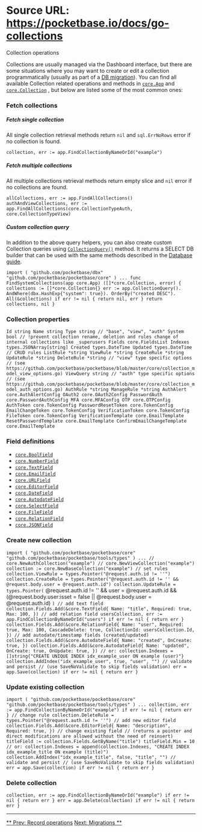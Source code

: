 # Source URL: https://pocketbase.io/docs/go-collections

Collection operations

Collections are usually managed via the Dashboard interface, but there are some situations where you may want to create or edit a collection programmatically (usually as part of a [DB migration](/docs/go-migrations)). You can find all available Collection related operations and methods in [`core.App`](https://pkg.go.dev/github.com/pocketbase/pocketbase/core#App) and [`core.Collection`](https://pkg.go.dev/github.com/pocketbase/pocketbase/core#Collection) , but below are listed some of the most common ones:

###  Fetch collections 

#####  Fetch single collection 

All single collection retrieval methods return `nil` and `sql.ErrNoRows` error if no collection is found.

`collection, err := app.FindCollectionByNameOrId("example")`

#####  Fetch multiple collections 

All multiple collections retrieval methods return empty slice and `nil` error if no collections are found.

`allCollections, err := app.FindAllCollections() authAndViewCollections, err := app.FindAllCollections(core.CollectionTypeAuth, core.CollectionTypeView)`

#####  Custom collection query 

In addition to the above query helpers, you can also create custom Collection queries using [`CollectionQuery()`](https://pkg.go.dev/github.com/pocketbase/pocketbase/core#CollectionQuery) method. It returns a SELECT DB builder that can be used with the same methods described in the [Database guide](/docs/go-database).

`import ( "github.com/pocketbase/dbx" "github.com/pocketbase/pocketbase/core" ) ... func FindSystemCollections(app core.App) ([]*core.Collection, error) { collections := []*core.Collection{} err := app.CollectionQuery(). AndWhere(dbx.HashExp{"system": true}). OrderBy("created DESC"). All(&collections) if err != nil { return nil, err } return collections, nil }`

###  Collection properties 

`Id string Name string Type string // "base", "view", "auth" System bool // !prevent collection rename, deletion and rules change of internal collections like _superusers Fields core.FieldsList Indexes types.JSONArray[string] Created types.DateTime Updated types.DateTime // CRUD rules ListRule *string ViewRule *string CreateRule *string UpdateRule *string DeleteRule *string // "view" type specific options // (see https://github.com/pocketbase/pocketbase/blob/master/core/collection_model_view_options.go) ViewQuery string // "auth" type specific options // (see https://github.com/pocketbase/pocketbase/blob/master/core/collection_model_auth_options.go) AuthRule *string ManageRule *string AuthAlert core.AuthAlertConfig OAuth2 core.OAuth2Config PasswordAuth core.PasswordAuthConfig MFA core.MFAConfig OTP core.OTPConfig AuthToken core.TokenConfig PasswordResetToken core.TokenConfig EmailChangeToken core.TokenConfig VerificationToken core.TokenConfig FileToken core.TokenConfig VerificationTemplate core.EmailTemplate ResetPasswordTemplate core.EmailTemplate ConfirmEmailChangeTemplate core.EmailTemplate`

###  Field definitions 

  * [`core.BoolField`](https://pkg.go.dev/github.com/pocketbase/pocketbase/core#BoolField)
  * [`core.NumberField`](https://pkg.go.dev/github.com/pocketbase/pocketbase/core#NumberField)
  * [`core.TextField`](https://pkg.go.dev/github.com/pocketbase/pocketbase/core#TextField)
  * [`core.EmailField`](https://pkg.go.dev/github.com/pocketbase/pocketbase/core#EmailField)
  * [`core.URLField`](https://pkg.go.dev/github.com/pocketbase/pocketbase/core#URLField)
  * [`core.EditorField`](https://pkg.go.dev/github.com/pocketbase/pocketbase/core#EditorField)
  * [`core.DateField`](https://pkg.go.dev/github.com/pocketbase/pocketbase/core#DateField)
  * [`core.AutodateField`](https://pkg.go.dev/github.com/pocketbase/pocketbase/core#AutodateField)
  * [`core.SelectField`](https://pkg.go.dev/github.com/pocketbase/pocketbase/core#SelectField)
  * [`core.FileField`](https://pkg.go.dev/github.com/pocketbase/pocketbase/core#FileField)
  * [`core.RelationField`](https://pkg.go.dev/github.com/pocketbase/pocketbase/core#RelationField)
  * [`core.JSONField`](https://pkg.go.dev/github.com/pocketbase/pocketbase/core#JSONField)

###  Create new collection 

`import ( "github.com/pocketbase/pocketbase/core" "github.com/pocketbase/pocketbase/tools/types" ) ... // core.NewAuthCollection("example") // core.NewViewCollection("example") collection := core.NewBaseCollection("example") // set rules collection.ViewRule = types.Pointer("@request.auth.id != ''") collection.CreateRule = types.Pointer("@request.auth.id != '' && @request.body.user = @request.auth.id") collection.UpdateRule = types.Pointer(` @request.auth.id != '' && user = @request.auth.id && (@request.body.user:isset = false || @request.body.user = @request.auth.id) `) // add text field collection.Fields.Add(&core.TextField{ Name: "title", Required: true, Max: 100, }) // add relation field usersCollection, err := app.FindCollectionByNameOrId("users") if err != nil { return err } collection.Fields.Add(&core.RelationField{ Name: "user", Required: true, Max: 100, CascadeDelete: true, CollectionId: usersCollection.Id, }) // add autodate/timestamp fields (created/updated) collection.Fields.Add(&core.AutodateField{ Name: "created", OnCreate: true, }) collection.Fields.Add(&core.AutodateField{ Name: "updated", OnCreate: true, OnUpdate: true, }) // or: collection.Indexes = []string{"CREATE UNIQUE INDEX idx_example_user ON example (user)"} collection.AddIndex("idx_example_user", true, "user", "") // validate and persist // (use SaveNoValidate to skip fields validation) err = app.Save(collection) if err != nil { return err }`

###  Update existing collection 

`import ( "github.com/pocketbase/pocketbase/core" "github.com/pocketbase/pocketbase/tools/types" ) ... collection, err := app.FindCollectionByNameOrId("example") if err != nil { return err } // change rule collection.DeleteRule = types.Pointer("@request.auth.id != ''") // add new editor field collection.Fields.Add(&core.EditorField{ Name: "description", Required: true, }) // change existing field // (returns a pointer and direct modifications are allowed without the need of reinsert) titleField := collection.Fields.GetByName("title") titleField.Min = 10 // or: collection.Indexes = append(collection.Indexes, "CREATE INDEX idx_example_title ON example (title)") collection.AddIndex("idx_example_title", false, "title", "") // validate and persist // (use SaveNoValidate to skip fields validation) err = app.Save(collection) if err != nil { return err }`

###  Delete collection 

`collection, err := app.FindCollectionByNameOrId("example") if err != nil { return err } err = app.Delete(collection) if err != nil { return err }`

* * *

[** Prev: Record operations](/docs/go-records) [Next: Migrations **](/docs/go-migrations)